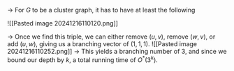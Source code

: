 $\rightarrow$ For $G$ to be a cluster graph, it has to have at least the following 

![[Pasted image 20241216110120.png]]


$\rightarrow$ Once we find this triple, we can either remove $(u,v)$, remove $(w,v)$, or add $(u,w)$, giving us a branching vector of $(1,1,1)$. 
![[Pasted image 20241216110252.png]]
$\rightarrow$ This yields a branching number of $3$, and since we bound our depth by $k$, a total running time of $O^*(3^k)$. 
